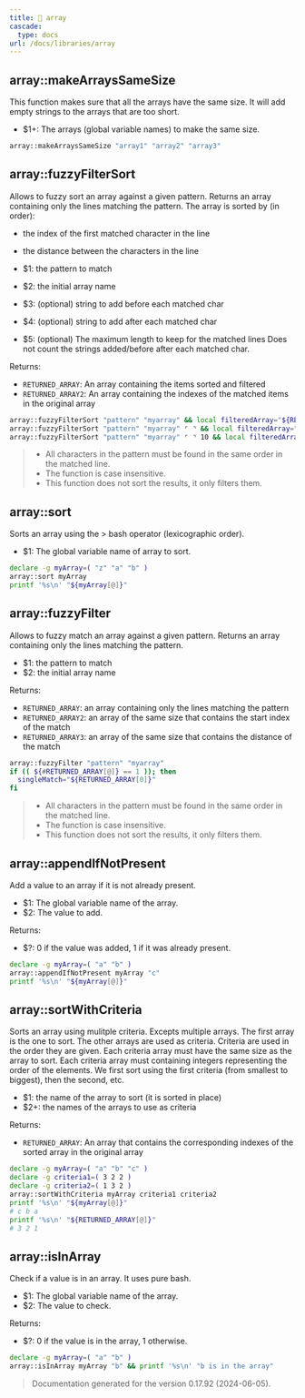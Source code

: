 ```yaml
---
title: 📂 array
cascade:
  type: docs
url: /docs/libraries/array
---
```


## array::makeArraysSameSize

This function makes sure that all the arrays have the same size.
It will add empty strings to the arrays that are too short.

- $1+: The arrays (global variable names) to make the same size.

```bash
array::makeArraysSameSize "array1" "array2" "array3"
```


## array::fuzzyFilterSort

Allows to fuzzy sort an array against a given pattern.
Returns an array containing only the lines matching the pattern.
The array is sorted by (in order):

- the index of the first matched character in the line
- the distance between the characters in the line

- $1: the pattern to match
- $2: the initial array name
- $3: (optional) string to add before each matched char
- $4: (optional) string to add after each matched char
- $5: (optional) The maximum length to keep for the matched lines
    Does not count the strings added/before after each matched char.

Returns:

- `RETURNED_ARRAY`: An array containing the items sorted and filtered
- `RETURNED_ARRAY2`: An array containing the indexes of the matched items in the original array

```bash
array::fuzzyFilterSort "pattern" "myarray" && local filteredArray="${RETURNED_ARRAY}"
array::fuzzyFilterSort "pattern" "myarray" ⌜ ⌝ && local filteredArray="${RETURNED_ARRAY}"
array::fuzzyFilterSort "pattern" "myarray" ⌜ ⌝ 10 && local filteredArray="${RETURNED_ARRAY}"
```

> - All characters in the pattern must be found in the same order in the matched line.
> - The function is case insensitive.
> - This function does not sort the results, it only filters them.


## array::sort

Sorts an array using the > bash operator (lexicographic order).

- $1: The global variable name of array to sort.

```bash
declare -g myArray=( "z" "a" "b" )
array::sort myArray
printf '%s\n' "${myArray[@]}"
```


## array::fuzzyFilter

Allows to fuzzy match an array against a given pattern.
Returns an array containing only the lines matching the pattern.

- $1: the pattern to match
- $2: the initial array name

Returns:

- `RETURNED_ARRAY`: an array containing only the lines matching the pattern
- `RETURNED_ARRAY2`: an array of the same size that contains the start index of the match
- `RETURNED_ARRAY3`: an array of the same size that contains the distance of the match

```bash
array::fuzzyFilter "pattern" "myarray"
if (( ${#RETURNED_ARRAY[@]} == 1 )); then
  singleMatch="${RETURNED_ARRAY[0]}"
fi
```

> - All characters in the pattern must be found in the same order in the matched line.
> - The function is case insensitive.
> - This function does not sort the results, it only filters them.


## array::appendIfNotPresent

Add a value to an array if it is not already present.

- $1: The global variable name of the array.
- $2: The value to add.

Returns:

- $?: 0 if the value was added, 1 if it was already present.

```bash
declare -g myArray=( "a" "b" )
array::appendIfNotPresent myArray "c"
printf '%s\n' "${myArray[@]}"
```


## array::sortWithCriteria

Sorts an array using mulitple criteria.
Excepts multiple arrays. The first array is the one to sort.
The other arrays are used as criteria. Criteria are used in the order they are given.
Each criteria array must have the same size as the array to sort.
Each criteria array must containing integers representing the order of the elements.
We first sort using the first criteria (from smallest to biggest), then the second, etc.

- $1: the name of the array to sort (it is sorted in place)
- $2+: the names of the arrays to use as criteria

Returns:

- `RETURNED_ARRAY`: An array that contains the corresponding indexes of the sorted array in the original array

```bash
declare -g myArray=( "a" "b" "c" )
declare -g criteria1=( 3 2 2 )
declare -g criteria2=( 1 3 2 )
array::sortWithCriteria myArray criteria1 criteria2
printf '%s\n' "${myArray[@]}"
# c b a
printf '%s\n' "${RETURNED_ARRAY[@]}"
# 3 2 1
```


## array::isInArray

Check if a value is in an array.
It uses pure bash.

- $1: The global variable name of the array.
- $2: The value to check.

Returns:

- $?: 0 if the value is in the array, 1 otherwise.

```bash
declare -g myArray=( "a" "b" )
array::isInArray myArray "b" && printf '%s\n' "b is in the array"
```




> Documentation generated for the version 0.17.92 (2024-06-05).
